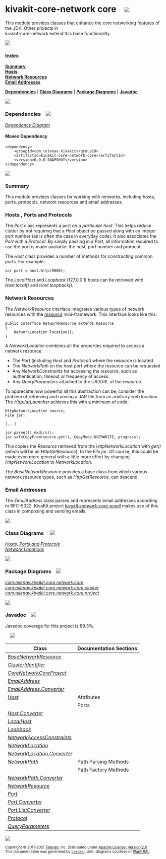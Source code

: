 # kivakit-core-network core &nbsp;&nbsp; <img src="https://www.kivakit.org/images/nucleus-40.png" srcset="https://www.kivakit.org/images/nucleus-40-2x.png 2x"/>

This module provides classes that enhance the core networking features of the JDK. Other projects in  
kivakit-core-network extend this base functionality.

<img src="https://www.kivakit.org/images/horizontal-line-512.png" srcset="https://www.kivakit.org/images/horizontal-line-512-2x.png 2x"/>

### Index

[**Summary**](#summary)  
[**Hosts**](#hosts)  
[**Network Resources**](#network-resources)  
[**Email Addresses**](#email-addresses)  

[**Dependencies**](#dependencies) | [**Class Diagrams**](#class-diagrams) | [**Package Diagrams**](#package-diagrams) | [**Javadoc**](#javadoc)

<img src="https://www.kivakit.org/images/horizontal-line-512.png" srcset="https://www.kivakit.org/images/horizontal-line-512-2x.png 2x"/>

### Dependencies <a name="dependencies"></a> &nbsp;&nbsp; <img src="https://www.kivakit.org/images/dependencies-32.png" srcset="https://www.kivakit.org/images/dependencies-32-2x.png 2x"/>

[*Dependency Diagram*](https://www.kivakit.org/lexakai/kivakit/kivakit-core/network/core/documentation/diagrams/dependencies.svg)

#### Maven Dependency

    <dependency>
        <groupId>com.telenav.kivakit</groupId>
        <artifactId>kivakit-core-network-core</artifactId>
        <version>0.9.0-SNAPSHOT</version>
    </dependency>


<img src="https://www.kivakit.org/images/horizontal-line-128.png" srcset="https://www.kivakit.org/images/horizontal-line-128-2x.png 2x"/>

[//]: # (start-user-text)

### Summary <a name = "summary"></a>

This module provides classes for working with networks, including hosts, ports, protocols,
network resources and email addresses.

### Hosts <a name = "hosts"></a>, Ports and Protocols

The *Port* class represents a port *on a particular host*. This helps reduce clutter by not requiring
that a *Host* object be passed along with an integer port number (as is often the case in everyday
code). It also associates the *Port* with a *Protocol*. By simply passing in a *Port*, all information
required to use the port is made available: the host, port number and protocol.

The *Host* class provides a number of methods for constructing common ports. For example:

    var port = host.http(8080);

The *LocalHost* and *Loopback* (127.0.0.1) hosts can be retrieved with *Host.local()* and *Host.loopback()*.

### Network Resources <a name = "network-resources"></a>

The *NetworkResource* interface integrates various types of network resources with the [*resource*](../../resource/README.md)
mini-framework. This interface looks like this:

    public interface NetworkResource extends Resource
    {
        NetworkLocation location();
    }

A *NetworkLocation* combines all the properties required to access a network resource:

* The *Port* (including *Host* and *Protocol*) where the resource is located
* The *NetworkPath* on the host port where the resource can be requested
* Any *NetworkConstraints* for accessing the resource, such as authentication, timeout or
  frequency of access.
* Any *QueryParameters* attached to the URI/URL of the resource.

To appreciate how powerful all this abstraction can be, consider the problem of retrieving
and running a JAR file from an arbitrary web location. The *HttpJarLauncher* achieves this
with a minimum of code:

    HttpNetworkLocation source;
    File jar;

    [...]

    jar.parent().mkdirs();
    jar.safeCopyFrom(source.get(), CopyMode.OVERWRITE, progress);

This copies the *Resource* retrieved from the *HttpNetworkLocation* with *get()* (which will be
an *HttpGetResource*), to the *File* *jar*. Of course, this could be made even more general with
a little more effort by changing *HttpNetworkLocation* to *NetworkLocation*.

The *BaseNetworkResource* provides a base class from which various network resource types,
such as *HttpGetResource*, can descend.

### Email Addresses <a name = "email-addresses"></a>

The *EmailAddress* class parses and represents email addresses according to RFC-5322. KivaKit
project [*kivakit-network-core-email*](../email/README.md) makes use of this class in composing and sending emails.

[//]: # (end-user-text)

<img src="https://www.kivakit.org/images/horizontal-line-128.png" srcset="https://www.kivakit.org/images/horizontal-line-128-2x.png 2x"/>

### Class Diagrams <a name="class-diagrams"></a> &nbsp; &nbsp; <img src="https://www.kivakit.org/images/diagram-32.png" srcset="https://www.kivakit.org/images/diagram-32-2x.png 2x"/>

[*Hosts, Ports and Protocols*](https://www.kivakit.org/lexakai/kivakit/kivakit-core/network/core/documentation/diagrams/diagram-port.svg)  
[*Network Locations*](https://www.kivakit.org/lexakai/kivakit/kivakit-core/network/core/documentation/diagrams/diagram-network-location.svg)

<img src="https://www.kivakit.org/images/horizontal-line-128.png" srcset="https://www.kivakit.org/images/horizontal-line-128-2x.png 2x"/>

### Package Diagrams <a name="package-diagrams"></a> &nbsp;&nbsp; <img src="https://www.kivakit.org/images/box-32.png" srcset="https://www.kivakit.org/images/box-32-2x.png 2x"/>

[*com.telenav.kivakit.core.network.core*](https://www.kivakit.org/lexakai/kivakit/kivakit-core/network/core/documentation/diagrams/com.telenav.kivakit.core.network.core.svg)  
[*com.telenav.kivakit.core.network.core.cluster*](https://www.kivakit.org/lexakai/kivakit/kivakit-core/network/core/documentation/diagrams/com.telenav.kivakit.core.network.core.cluster.svg)  
[*com.telenav.kivakit.core.network.core.project*](https://www.kivakit.org/lexakai/kivakit/kivakit-core/network/core/documentation/diagrams/com.telenav.kivakit.core.network.core.project.svg)

<img src="https://www.kivakit.org/images/horizontal-line-128.png" srcset="https://www.kivakit.org/images/horizontal-line-128-2x.png 2x"/>

### Javadoc <a name="javadoc"></a> &nbsp;&nbsp; <img src="https://www.kivakit.org/images/books-32.png" srcset="https://www.kivakit.org/images/books-32-2x.png 2x"/>

Javadoc coverage for this project is 89.3%.  
  
&nbsp; &nbsp;  ![](https://www.kivakit.org/images/meter-90-12.png)



| Class | Documentation Sections |
|---|---|
| [*BaseNetworkResource*](https://www.kivakit.org/javadoc/kivakit/kivakit.core.network.core/com/telenav/kivakit/core/network/core/BaseNetworkResource.html) |  |  
| [*ClusterIdentifier*](https://www.kivakit.org/javadoc/kivakit/kivakit.core.network.core/com/telenav/kivakit/core/network/core/cluster/ClusterIdentifier.html) |  |  
| [*CoreNetworkCoreProject*](https://www.kivakit.org/javadoc/kivakit/kivakit.core.network.core/com/telenav/kivakit/core/network/core/project/CoreNetworkCoreProject.html) |  |  
| [*EmailAddress*](https://www.kivakit.org/javadoc/kivakit/kivakit.core.network.core/com/telenav/kivakit/core/network/core/EmailAddress.html) |  |  
| [*EmailAddress.Converter*](https://www.kivakit.org/javadoc/kivakit/kivakit.core.network.core/com/telenav/kivakit/core/network/core/EmailAddress.Converter.html) |  |  
| [*Host*](https://www.kivakit.org/javadoc/kivakit/kivakit.core.network.core/com/telenav/kivakit/core/network/core/Host.html) | Attributes |  
| | Ports |  
| [*Host.Converter*](https://www.kivakit.org/javadoc/kivakit/kivakit.core.network.core/com/telenav/kivakit/core/network/core/Host.Converter.html) |  |  
| [*LocalHost*](https://www.kivakit.org/javadoc/kivakit/kivakit.core.network.core/com/telenav/kivakit/core/network/core/LocalHost.html) |  |  
| [*Loopback*](https://www.kivakit.org/javadoc/kivakit/kivakit.core.network.core/com/telenav/kivakit/core/network/core/Loopback.html) |  |  
| [*NetworkAccessConstraints*](https://www.kivakit.org/javadoc/kivakit/kivakit.core.network.core/com/telenav/kivakit/core/network/core/NetworkAccessConstraints.html) |  |  
| [*NetworkLocation*](https://www.kivakit.org/javadoc/kivakit/kivakit.core.network.core/com/telenav/kivakit/core/network/core/NetworkLocation.html) |  |  
| [*NetworkLocation.Converter*](https://www.kivakit.org/javadoc/kivakit/kivakit.core.network.core/com/telenav/kivakit/core/network/core/NetworkLocation.Converter.html) |  |  
| [*NetworkPath*](https://www.kivakit.org/javadoc/kivakit/kivakit.core.network.core/com/telenav/kivakit/core/network/core/NetworkPath.html) | Path Parsing Methods |  
| | Path Factory Methods |  
| [*NetworkPath.Converter*](https://www.kivakit.org/javadoc/kivakit/kivakit.core.network.core/com/telenav/kivakit/core/network/core/NetworkPath.Converter.html) |  |  
| [*NetworkResource*](https://www.kivakit.org/javadoc/kivakit/kivakit.core.network.core/com/telenav/kivakit/core/network/core/NetworkResource.html) |  |  
| [*Port*](https://www.kivakit.org/javadoc/kivakit/kivakit.core.network.core/com/telenav/kivakit/core/network/core/Port.html) |  |  
| [*Port.Converter*](https://www.kivakit.org/javadoc/kivakit/kivakit.core.network.core/com/telenav/kivakit/core/network/core/Port.Converter.html) |  |  
| [*Port.ListConverter*](https://www.kivakit.org/javadoc/kivakit/kivakit.core.network.core/com/telenav/kivakit/core/network/core/Port.ListConverter.html) |  |  
| [*Protocol*](https://www.kivakit.org/javadoc/kivakit/kivakit.core.network.core/com/telenav/kivakit/core/network/core/Protocol.html) |  |  
| [*QueryParameters*](https://www.kivakit.org/javadoc/kivakit/kivakit.core.network.core/com/telenav/kivakit/core/network/core/QueryParameters.html) |  |  

[//]: # (start-user-text)



[//]: # (end-user-text)

<img src="https://www.kivakit.org/images/horizontal-line-512.png" srcset="https://www.kivakit.org/images/horizontal-line-512-2x.png 2x"/>

<sub>Copyright &#169; 2011-2021 [Telenav](http://telenav.com), Inc. Distributed under [Apache License, Version 2.0](LICENSE)</sub>  
<sub>This documentation was generated by [Lexakai](https://github.com/Telenav/lexakai). UML diagrams courtesy
of [PlantUML](http://plantuml.com).</sub>

